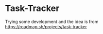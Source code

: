 # Task-Tracker
Trying some development and the idea is from https://roadmap.sh/projects/task-tracker
